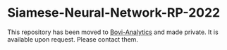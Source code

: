 # Siamese-Neural-Network-RP-2022

This repository has been moved to [Bovi-Analytics](https://github.com/Bovi-analytics) and made private. It is available upon request. Please contact them. 
